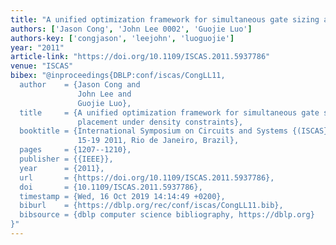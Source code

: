 ```yaml
---
title: "A unified optimization framework for simultaneous gate sizing and placement under density constraints"
authors: ['Jason Cong', 'John Lee 0002', 'Guojie Luo']
authors-key: ['congjason', 'leejohn', 'luoguojie']
year: "2011"
article-link: "https://doi.org/10.1109/ISCAS.2011.5937786"
venue: "ISCAS"
bibex: "@inproceedings{DBLP:conf/iscas/CongLL11,
  author    = {Jason Cong and
               John Lee and
               Guojie Luo},
  title     = {A unified optimization framework for simultaneous gate sizing and
               placement under density constraints},
  booktitle = {International Symposium on Circuits and Systems {(ISCAS} 2011), May
               15-19 2011, Rio de Janeiro, Brazil},
  pages     = {1207--1210},
  publisher = {{IEEE}},
  year      = {2011},
  url       = {https://doi.org/10.1109/ISCAS.2011.5937786},
  doi       = {10.1109/ISCAS.2011.5937786},
  timestamp = {Wed, 16 Oct 2019 14:14:49 +0200},
  biburl    = {https://dblp.org/rec/conf/iscas/CongLL11.bib},
  bibsource = {dblp computer science bibliography, https://dblp.org}
}"
---
```

